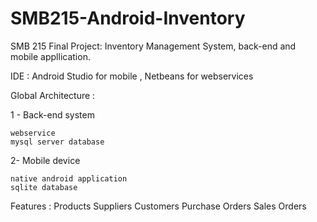 SMB215-Android-Inventory
========================

SMB 215 Final Project:
Inventory Management System, back-end and mobile appllication.

IDE : Android Studio for mobile , 
      Netbeans for webservices


Global Architecture :

1 - Back-end system 
   
    webservice 
    mysql server database

2-  Mobile device 
    
    native android application  
    sqlite database

Features :
     Products
     Suppliers
     Customers
     Purchase Orders
     Sales Orders
   
